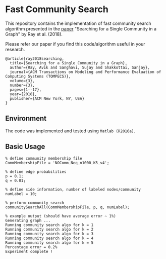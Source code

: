 # Fast Community Search

This repository contains the implementation of fast community search algorithm presented in the [paper](https://dl.acm.org/doi/pdf/10.1145/3200863) "Searching for a Single Community in a Graph" by Ray et al. (2018). 

Please refer our paper if you find this code/algorithm useful in your research.

```
@article{ray2018searching,
  title={Searching for a Single Community in a Graph},
  author={Ray, Avik and Sanghavi, Sujay and Shakkottai, Sanjay},
  journal={ACM Transactions on Modeling and Performance Evaluation of Computing Systems (TOMPECS)},
  volume={3},
  number={3},
  pages={1--17},
  year={2018},
  publisher={ACM New York, NY, USA}
}
``` 

## Environment

The code was implemented and tested using `Matlab (R2016a)`.

## Basic Usage

```
% define community membership file
CommMembershipFile = 'NOComm_Neq_n1000_K5_v4';

% define edge probabilities
p = 0.1;
q = 0.01;

% define side information, number of labeled nodes/community
numLabel = 10;

% perform community search
communitySearchAll(CommMembershipFile, p, q, numLabel);

% example output (should have average error ~ 1%)
Generating graph ...
Running community search algo for k = 1
Running community search algo for k = 2
Running community search algo for k = 3
Running community search algo for k = 4
Running community search algo for k = 5
Percentage error = 0.2%
Experiment complete !
```
